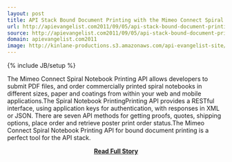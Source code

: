 ```yaml
---
layout: post
title: API Stack Bound Document Printing with the Mimeo Connect Spiral Notebook Printing API
url: http://apievangelist.com2011/09/05/api-stack-bound-document-printing-with-the-mimeo-connect-spiral-notebook-printing-api/
source: http://apievangelist.com2011/09/05/api-stack-bound-document-printing-with-the-mimeo-connect-spiral-notebook-printing-api/
domain: apievangelist.com2011
image: http://kinlane-productions.s3.amazonaws.com/api-evangelist-site/blog/Spiral-Notebook-Example-Image.png
---
```

{% include JB/setup %}<p>The Mimeo Connect Spiral Notebook Printing API allows developers to submit PDF files, and order commercially printed spiral notebooks in different sizes, paper and coatings from within your web and mobile applications.The Spiral Notebook PrintingPrinting API provides a RESTful interface, using application keys for authentication, with responses in XML or JSON. There are seven API methods for getting proofs, quotes, shipping options, place order and retrieve poster print order status.The Mimeo Connect Spiral Notebook Printing API for bound document printing is a perfect tool for the API stack.</p>
<center><p><a href="http://apievangelist.com2011/09/05/api-stack-bound-document-printing-with-the-mimeo-connect-spiral-notebook-printing-api/" style='padding:25px; font-sze:18px; font-weight: bold;'>Read Full Story</a></p></center>
